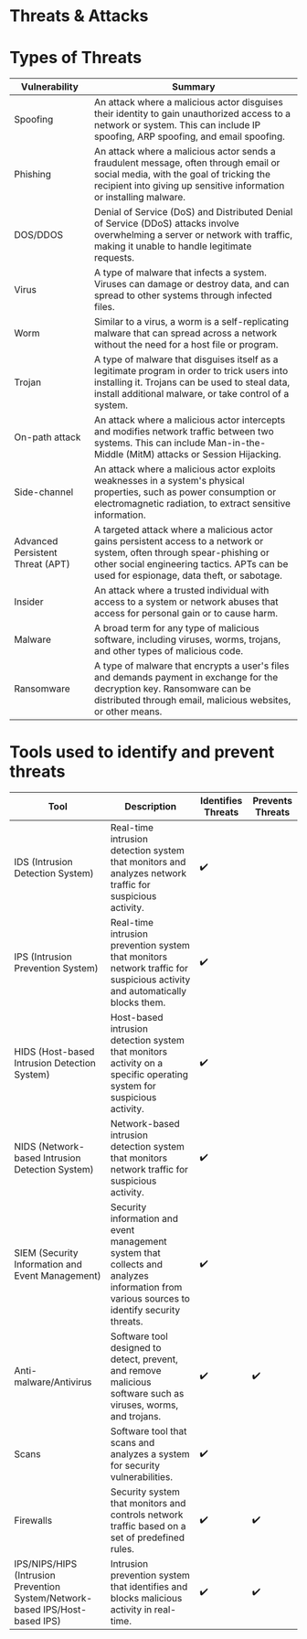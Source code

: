 # Threats & Attacks

# Types of Threats
| Vulnerability | Summary |
| --- | --- |
| Spoofing | An attack where a malicious actor disguises their identity to gain unauthorized access to a network or system. This can include IP spoofing, ARP spoofing, and email spoofing. |
| Phishing | An attack where a malicious actor sends a fraudulent message, often through email or social media, with the goal of tricking the recipient into giving up sensitive information or installing malware. |
| DOS/DDOS | Denial of Service (DoS) and Distributed Denial of Service (DDoS) attacks involve overwhelming a server or network with traffic, making it unable to handle legitimate requests. |
| Virus | A type of malware that infects a system. Viruses can damage or destroy data, and can spread to other systems through infected files. |
| Worm | Similar to a virus, a worm is a self-replicating malware that can spread across a network without the need for a host file or program. |
| Trojan | A type of malware that disguises itself as a legitimate program in order to trick users into installing it. Trojans can be used to steal data, install additional malware, or take control of a system. |
| On-path attack | An attack where a malicious actor intercepts and modifies network traffic between two systems. This can include Man-in-the-Middle (MitM) attacks or Session Hijacking. |
| Side-channel | An attack where a malicious actor exploits weaknesses in a system's physical properties, such as power consumption or electromagnetic radiation, to extract sensitive information. |
| Advanced Persistent Threat (APT) | A targeted attack where a malicious actor gains persistent access to a network or system, often through spear-phishing or other social engineering tactics. APTs can be used for espionage, data theft, or sabotage. |
| Insider | An attack where a trusted individual with access to a system or network abuses that access for personal gain or to cause harm. |
| Malware | A broad term for any type of malicious software, including viruses, worms, trojans, and other types of malicious code. |
| Ransomware | A type of malware that encrypts a user's files and demands payment in exchange for the decryption key. Ransomware can be distributed through email, malicious websites, or other means. |

# Tools used to identify and prevent threats
| Tool | Description | Identifies Threats | Prevents Threats |
| --- | --- | --- | --- |
| IDS (Intrusion Detection System) | Real-time intrusion detection system that monitors and analyzes network traffic for suspicious activity. | ✔️ | |
| IPS (Intrusion Prevention System) | Real-time intrusion prevention system that monitors network traffic for suspicious activity and automatically blocks them. | ✔️ | |
| HIDS (Host-based Intrusion Detection System) | Host-based intrusion detection system that monitors activity on a specific operating system for suspicious activity. | ✔️ | |
| NIDS (Network-based Intrusion Detection System) | Network-based intrusion detection system that monitors network traffic for suspicious activity. | ✔️ | |
| SIEM (Security Information and Event Management) | Security information and event management system that collects and analyzes information from various sources to identify security threats. | ✔️ | |
| Anti-malware/Antivirus | Software tool designed to detect, prevent, and remove malicious software such as viruses, worms, and trojans. | ✔️ | ✔️ |
| Scans | Software tool that scans and analyzes a system for security vulnerabilities. | ✔️ | |
| Firewalls | Security system that monitors and controls network traffic based on a set of predefined rules. | ✔️ | ✔️ |
| IPS/NIPS/HIPS (Intrusion Prevention System/Network-based IPS/Host-based IPS) | Intrusion prevention system that identifies and blocks malicious activity in real-time. | ✔️ | ✔️ |
